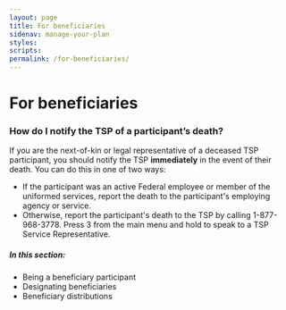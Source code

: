 ```yaml
---
layout: page
title: For beneficiaries
sidenav: manage-your-plan
styles:
scripts:
permalink: /for-beneficiaries/
---
```


# For beneficiaries

### How do I notify the TSP of a participant’s death?

If you are the next-of-kin or legal representative of a deceased TSP participant, you should notify the TSP __immediately__ in the event of their death. You can do this in one of two ways:

+ If the participant was an active Federal employee or member of the uniformed services, report the death to the participant's employing agency or service.
+ Otherwise, report the participant's death to the TSP by calling 1-877-968-3778. Press 3 from the main menu and hold to speak to a TSP Service Representative.

##### In this section:

+ Being a beneficiary participant 
+ Designating beneficiaries
+ Beneficiary distributions

<!-- CONTENT END -->
